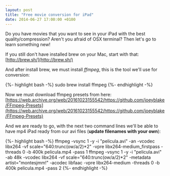 ```yaml
---
layout: post
title: "Free movie conversion for iPad"
date: 2014-06-27 17:00:00 +0100
---
```

Do you have movies that you want to see in your iPad with the best quality/compression? Aren't you afraid of OSX terminal? Then let's go to learn something new!

If you still don't have installed brew on your Mac, start with that: [http://brew.sh/](http://brew.sh/)

And after install brew, we must install _ffmpeg_, this is the tool we'll use for conversion:

{%- highlight bash -%}
sudo brew install ffmpeg
{%- endhighlight -%}

Now we must download ffmpeg presets from here: [https://web.archive.org/web/20161023155542/https://github.com/joeyblake/FFmpeg-Presets](https://web.archive.org/web/20161023155542/https://github.com/joeyblake/FFmpeg-Presets)

And we are ready to go, with the next two command lines we'll be able to have mp4 iPad ready from our avi files (**update filenames with your own**):

{%- highlight bash -%}
ffmpeg -vsync 1 -y -i "pelicula.avi" -an -vcodec libx264 -vf scale="640:trunc(ow/a/2)*2" -vpre libx264-medium_firstpass -threads 0 -b 400k pelicula.mp4 -pass 1
ffmpeg -vsync 1 -y -i "pelicula.avi" -ab 48k -vcodec libx264 -vf scale="640:trunc(ow/a/2)*2" -metadata artist="montesjmm\!" -acodec libfaac -vpre libx264-medium -threads 0 -b 400k pelicula.mp4 -pass 2
{%- endhighlight -%}
